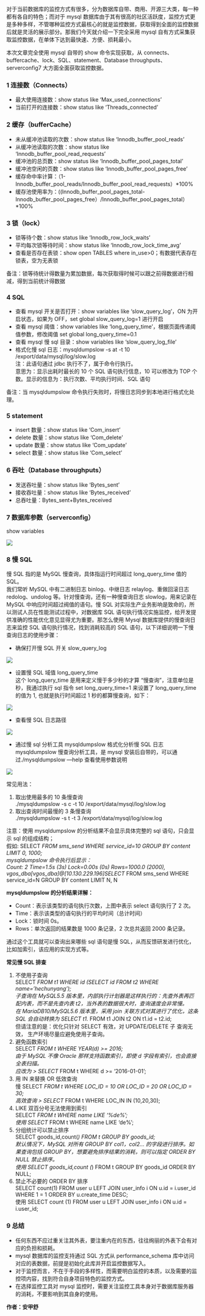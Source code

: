对于当前数据库的监控方式有很多，分为数据库自带、商用、开源三大类，每一种都有各自的特色；而对于 mysql 数据库由于其有很高的社区活跃度，监控方式更是多种多样，不管哪种监控方式最核心的就是监控数据，获取得到全面的监控数据后就是灵活的展示部分。那我们今天就介绍一下完全采用 mysql 自有方式采集获取监控数据，在单体下达到最快速、方便、损耗最小。

本次文章完全使用 mysql 自带的 show 命令实现获取，从 connects、buffercache、lock、SQL、statement、Database throughputs、serverconfig7 大方面全面获取监控数据。

### 1 连接数（Connects）

-   最大使用连接数：show status like ‘Max\_used\_connections’
-   当前打开的连接数：show status like ‘Threads\_connected’

### 2 缓存（bufferCache）

-   未从缓冲池读取的次数：show status like ‘Innodb\_buffer\_pool\_reads’
-   从缓冲池读取的次数：show status like ‘Innodb\_buffer\_pool\_read\_requests’
-   缓冲池的总页数：show status like ‘Innodb\_buffer\_pool\_pages\_total’
-   缓冲池空闲的页数：show status like ‘Innodb\_buffer\_pool\_pages\_free’
-   缓存命中率计算：（1-Innodb\_buffer\_pool\_reads/Innodb\_buffer\_pool\_read\_requests）\*100%
-   缓存池使用率为：((Innodb\_buffer\_pool\_pages\_total-Innodb\_buffer\_pool\_pages\_free）/Innodb\_buffer\_pool\_pages\_total）\*100%

### 3 锁（lock）

-   锁等待个数：show status like ‘Innodb\_row\_lock\_waits’
-   平均每次锁等待时间：show status like ‘Innodb\_row\_lock\_time\_avg’
-   查看是否存在表锁：show open TABLES where in\_use>0；有数据代表存在锁表，空为无表锁

备注：锁等待统计得数量为累加数据，每次获取得时候可以跟之前得数据进行相减，得到当前统计得数据

### 4 SQL

-   查看 mysql 开关是否打开：show variables like ‘slow\_query\_log’，ON 为开启状态，如果为 OFF，set global slow\_query\_log=1 进行开启
-   查看 mysql 阈值：show variables like ‘long\_query\_time’，根据页面传递阈值参数，修改阈值 set global long\_query\_time=0.1
-   查看 mysql 慢 sql 目录：show variables like ‘slow\_query\_log\_file’
-   格式化慢 sql 日志：mysqldumpslow -s at -t 10 /export/data/mysql/log/slow.log  
    注：此语句通过 jdbc 执行不了，属于命令行执行。  
    意思为：显示出耗时最长的 10 个 SQL 语句执行信息，10 可以修改为 TOP 个数。显示的信息为：执行次数、平均执行时间、SQL 语句

备注：当 mysqldumpslow 命令执行失败时，将慢日志同步到本地进行格式化处理。

### 5 statement

-   insert 数量：show status like ‘Com\_insert’
-   delete 数量：show status like ‘Com\_delete’
-   update 数量：show status like ‘Com\_update’
-   select 数量：show status like ‘Com\_select’

### 6 吞吐（Database throughputs）

-   发送吞吐量：show status like ‘Bytes\_sent’
-   接收吞吐量：show status like ‘Bytes\_received’
-   总吞吐量：Bytes\_sent+Bytes\_received

### 7 数据库参数（serverconfig）

show variables

![](https://img1.jcloudcs.com/developer.jdcloud.com/8325e861-eeac-4931-a228-788274237af120220628151134.png)

### 8 慢 SQL

慢 SQL 指的是 MySQL 慢查询，具体指运行时间超过 long\_query\_time 值的 SQL。  
我们常听 MySQL 中有二进制日志 binlog、中继日志 relaylog、重做回滚日志 redolog、undolog 等。针对慢查询，还有一种慢查询日志 slowlog，用来记录在 MySQL 中响应时间超过阀值的语句。慢 SQL 对实际生产业务影响是致命的，所以测试人员在性能测试过程中，对数据库 SQL 语句执行情况实施监控，给开发提供准确的性能优化意见显得尤为重要。那怎么使用 Mysql 数据库提供的慢查询日志来监控 SQL 语句执行情况，找到消耗较高的 SQL 语句，以下详细说明一下慢查询日志的使用步骤：

-   确保打开慢 SQL 开关 slow\_query\_log

![](https://img1.jcloudcs.com/developer.jdcloud.com/1b2668e5-5b21-4c52-a2f3-8eccaf38cdcb20220628151158.png)

-   设置慢 SQL 域值 long\_query\_time  
    这个 long\_query\_time 是用来定义慢于多少秒的才算 “慢查询”，注意单位是秒，我通过执行 sql 指令 set long\_query\_time=1 来设置了 long\_query\_time 的值为 1, 也就是执行时间超过 1 秒的都算慢查询，如下：

![](https://img1.jcloudcs.com/developer.jdcloud.com/78b3dd23-8420-4819-93fe-c61dc5ddd20120220628151241.png)

-   查看慢 SQL 日志路径

![](https://img1.jcloudcs.com/developer.jdcloud.com/bdac706c-85eb-410a-9cc0-c32ba1e11efc20220628151255.png)

-   通过慢 sql 分析工具 mysqldumpslow 格式化分析慢 SQL 日志  
    mysqldumpslow 慢查询分析工具，是 mysql 安装后自带的，可以通过./mysqldumpslow —help 查看使用参数说明

![](https://img1.jcloudcs.com/developer.jdcloud.com/c011c55d-1549-4a41-83b7-8ac63a5ce1f920220628151311.png)

常见用法：

1.  取出使用最多的 10 条慢查询  
    ./mysqldumpslow -s c -t 10 /export/data/mysql/log/slow.log
2.  取出查询时间最慢的 3 条慢查询  
    ./mysqldumpslow -s t -t 3 /export/data/mysql/log/slow.log

注意：使用 mysqldumpslow 的分析结果不会显示具体完整的 sql 语句，只会显示 sql 的组成结构；  
假如: SELECT _FROM sms\_send WHERE service\_id=10 GROUP BY content LIMIT 0, 1000;  
mysqldumpslow 命令执行后显示：  
Count: 2 Time=1.5s (3s) Lock=0.00s (0s) Rows=1000.0 (2000), vgos\_dba\[vgos\_dba\]@\[10.130.229.196\]SELECT_ FROM sms\_send WHERE service\_id=N GROUP BY content LIMIT N, N

**mysqldumpslow 的分析结果详解：**

-   Count：表示该类型的语句执行次数，上图中表示 select 语句执行了 2 次。
-   Time：表示该类型的语句执行的平均时间（总计时间）
-   Lock：锁时间 0s。
-   Rows：单次返回的结果数是 1000 条记录，2 次总共返回 2000 条记录。

通过这个工具就可以查询出来哪些 sql 语句是慢 SQL，从而反馈研发进行优化，比如加索引，该应用的实现方式等。

**常见慢 SQL 排查**

1.  不使用子查询  
    SELECT _FROM t1 WHERE id (SELECT id FROM t2 WHERE name=’hechunyang’);  
    子查询在 MySQL5.5 版本里，内部执行计划器是这样执行的：先查外表再匹配内表，而不是先查内表 t2，当外表的数据很大时，查询速度会非常慢。  
    在 MariaDB10/MySQL5.6 版本里，采用 join 关联方式对其进行了优化，这条 SQL 会自动转换为 SELECT t1._ FROM t1 JOIN t2 ON t1.id = t2.id;  
    但请注意的是：优化只针对 SELECT 有效，对 UPDATE/DELETE 子 查询无效， 生产环境尽量应避免使用子查询。
2.  避免函数索引  
    SELECT _FROM t WHERE YEAR(d) >= 2016;  
    由于 MySQL 不像 Oracle 那样⽀持函数索引，即使 d 字段有索引，也会直接全表扫描。  
    应改为 > SELECT_ FROM t WHERE d >= ‘2016-01-01’;
3.  用 IN 来替换 OR 低效查询  
    慢 SELECT _FROM t WHERE LOC\_ID = 10 OR LOC\_ID = 20 OR LOC\_ID = 30;  
    高效查询 > SELECT_ FROM t WHERE LOC\_IN IN (10,20,30);
4.  LIKE 双百分号无法使用到索引  
    SELECT _FROM t WHERE name LIKE ‘%de%’;  
    使用 SELECT_ FROM t WHERE name LIKE ‘de%’;
5.  分组统计可以禁止排序  
    SELECT goods\_id,count(_) FROM t GROUP BY goods\_id;  
    默认情况下，MySQL 对所有 GROUP BY col1，col2… 的字段进⾏排序。如果查询包括 GROUP BY，想要避免排序结果的消耗，则可以指定 ORDER BY NULL 禁止排序。  
    使用 SELECT goods\_id,count (_) FROM t GROUP BY goods\_id ORDER BY NULL;
6.  禁止不必要的 ORDER BY 排序  
    SELECT count(1) FROM user u LEFT JOIN user\_info i ON u.id = i.user\_id WHERE 1 = 1 ORDER BY u.create\_time DESC;  
    使用 SELECT count (1) FROM user u LEFT JOIN user\_info i ON u.id = i.user\_id;

### 9 总结

-   任何东西不应过重关注其外表，要注重内在的东西，往往绚丽的外表下会有对应的负担和损耗。
-   mysql 数据库的监控支持通过 SQL 方式从 performance\_schema 库中访问对应的表数据，前提是初始化此库并开启监控数据写入。
-   对于监控而言，不在于手段的多样性，而需要明白监控的本质，以及需要的监控项内容，找到符合自身项目特色的监控方式。
-   在选择监控工具对 mysql 监控时，需要关注监控工具本身对于数据库服务器的消耗，不要影响到其自身的使用。

**作者：安甲舒**